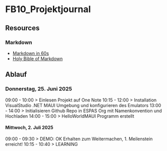 # FB10_Projektjournal

## Resources
### Markdown
- [Markdown in 60s](https://www.youtube.com/shorts/4z0l5Kl2Q6E)
- [Holy Bible of Markdown](https://www.youtube.com/watch?v=_PPWWRV6gbA)

## Ablauf 
### Donnerstag, 25. Juni 2025 
09:00 - 10:00 > Einlesen Projekt auf One Note
10:15 - 12:00 > Installation VisualStudio .NET MAUI Umgebung und konfigurieren des Emulators
13:00 - 14:00 > Initialisieren Github Repo in ESPAS Org mit Namenkonvention und Hochladen
14:00 - 15:00 > HelloWorldMAUI Programm erstellt

#### Mittwoch, 2. Juli 2025
09:00 - 09:30 > DEMO: OK Erhalten zum Weitermachen, 1. Meilenstein erreicht!
10:15 - 10:40  > LEARNING 
